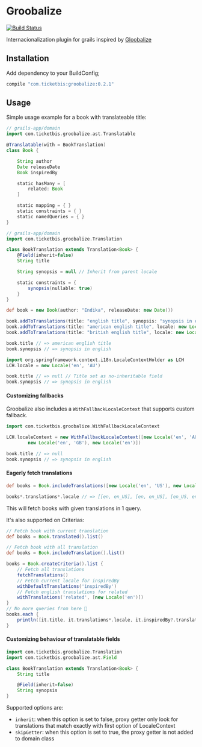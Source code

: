 # Groobalize

[![Build
Status](https://travis-ci.org/ticketbis/grails-groobalize.png?branch=master)](https://travis-ci.org/ticketbis/grails-groobalize)

Internacionalization plugin for grails inspired by [Gloobalize](https://github.com/globalize/globalize)

## Installation

Add dependency to your BuildConfig;

```groovy
compile "com.ticketbis:groobalize:0.2.1"
```

## Usage

Simple usage example for a book with translateable title:

```groovy
// grails-app/domain
import com.ticketbis.groobalize.ast.Translatable

@Translatable(with = BookTranslation)
class Book {

    String author
    Date releaseDate
    Book inspiredBy

    static hasMany = [
        related: Book
    ]

    static mapping = { }
    static constraints = { }
    static namedQueries = { }
}
```

```groovy
// grails-app/domain
import com.ticketbis.groobalize.Translation

class BookTranslation extends Translation<Book> {
    @Field(inherit=false)
    String title

    String synopsis = null // Inherit from parent locale

    static constraints = {
        synopsis(nullable: true)
    }
}
```

```groovy
def book = new Book(author: "Endika", releaseDate: new Date())

book.addToTranslations(title: "english title", synopsis: "synopsis in english", locale: new Locale('en'))
book.addToTranslations(title: "american english title", locale: new Locale('en', 'US'))
book.addToTranslations(title: "british english title", locale: new Locale('en', 'GB'))

book.title // => american english title
book.synopsis // => synopsis in english

import org.springframework.context.i18n.LocaleContextHolder as LCH
LCH.locale = new Locale('en', 'AU')

book.title // => null // Title set as no-inheritable field
book.synopsis // => synopsis in english
```

#### Customizing fallbacks

Groobalize also includes a `WithFallbackLocaleContext` that
supports custom fallback.

```groovy
import com.ticketbis.groobalize.WithFallbackLocaleContext

LCH.localeContext = new WithFallbackLocaleContext([new Locale('en', 'AU'),
        new Locale('en', 'GB'), new Locale('en')])

book.title // => null
book.synopsis // => synopsis in english
```

#### Eagerly fetch translations

```groovy
def books = Book.includeTranslations([new Locale('en', 'US'), new Locale('en')]).list()

books*.translations*.locale // => [[en, en_US], [en, en_US], [en_US, en]]
```

This will fetch books with given translations in 1 query.

It's also supported on Criterias:

```groovy
// Fetch book with current translation
def books = Book.translated().list()

// Fetch book with all translation
def books = Book.includeTranslation().list()

books = Book.createCriteria().list {
    // Fetch all translations
    fetchTranslations()
    // Fetch current locale for inspiredBy
    withDefaultTranslations('inspiredBy')
    // Fetch english translations for related
    withTranslations('related', [new Locale('en')])
}
// No more queries from here 🎉
books.each {
    println([it.title, it.translations*.locale, it.inspiredBy?.translations*.title].join("\t"))
}
```

#### Customizing behaviour of translatable fields

```groovy
import com.ticketbis.groobalize.Translation
import com.ticketbis.groobalize.ast.Field

class BookTranslation extends Translation<Book> {
    String title

    @Field(inherit=false)
    String synopsis
}
```

Supported options are:

* `inherit`: when this option is set to false, proxy getter only look
  for translations that match exactly with first option of LocaleContext
* `skipGetter`: when this option is set to true, the proxy getter is not
  added to domain class
